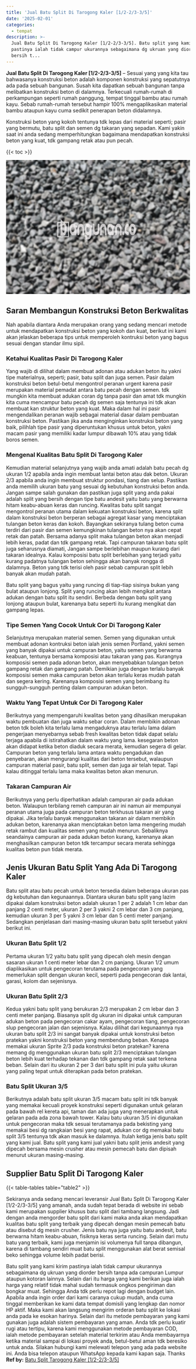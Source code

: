 ```yaml
---
title: 'Jual Batu Split Di Tarogong Kaler [1/2-2/3-3/5]'
date: '2025-02-01'
categories:
  - tempat
description: >-
  Jual Batu Split Di Tarogong Kaler [1/2-2/3-3/5]. Batu split yang kami kirim
  pastinya ialah tidak campur ukurannya sebagaimana dg ukruan yang diorder
  bersih t...
---
```


**Jual Batu Split Di Tarogong Kaler \[1/2-2/3-3/5\]** – Sesuai yang yang kita tau bahwasanya konstruksi beton adalah komponen konstruksi yang sepatutnya ada pada sebuah bangunan. Susah kita dapatkan sebuah bangunan tanpa melibatkan konstruksi beton di dalamnya. Terkecuali rumah-rumah di perkampungan seperti rumah panggung, tempat tinggal bambu atau rumah kayu. Sebab rumah-rumah tersebut hampir 100% mengaplikasikan material bambu ataupun kayu cuma sedikit penerapan beton didalamnya.

Konstruksi beton yang kokoh tentunya tdk lepas dari material seperti; pasir yang bermutu, batu split dan semen dg takaran yang sepadan. Kami yakin saat ini anda sedang memperhitungkan bagaimana mendapatkan konstruksi beton yang kuat, tdk gampang retak atau pun pecah.

{{< toc >}}

![Jual Batu Split Di Tarogong Kaler [1/2-2/3-3/5]](/images/jual-batu-split-28.png)

## Saran Membangun Konstruksi Beton Berkwalitas

Nah apabila diantara Anda merupakan orang yang sedang mencari metode untuk mendapatkan konstruksi beton yang kokoh dan kuat, berikut ini kami akan jelaskan beberapa tips untuk memperoleh kontruksi beton yang bagus sesuai dengan standar ilmu sipil.

### Ketahui Kualitas Pasir Di Tarogong Kaler

Yang wajib di dilihat dalam membuat adonan atau adukan beton itu yakni tipe materialnya, seperti; pasir, batu split dan juga semen. Pasir dalam konstruksi beton betul-betul mengontrol peranan urgent karena pasir merupakan material pemadat antara batu pecah dengan semen. tdk mungkin kita membuat adukan coran dg tanpa pasir dan amat tdk mungkin kita cuma mencampur batu pecah dg semen saja tentunya ini tdk akan membuat kan struktur beton yang kuat. Maka dalam hal ini pasir mengendalikan peranan wajib sebagai material dasar dalam pembuatan konstruksi beton. Pastikan jika anda menginginkan konstruksi beton yang baik, pilihlah tipe pasir yang diperuntukan khusus untuk beton, yakni macam pasir yang memiliki kadar lumpur dibawah 10% atau yang tidak boros semen.

### Mengenal Kualitas Batu Split Di Tarogong Kaler

Kemudian material selanjutnya yang wajib anda amati adalah batu pecah dg ukuran 1/2 apabila anda ingin membuat lantai beton atau dak beton. Ukuran 2/3 apabila anda ingin membuat struktur pondasi, tiang dan selup. Pastikan anda memilih ukuran batu yang sesuai dg kebutuhan konstruksi beton anda. Jangan sampe salah gunakan dan pastikan juga split yang anda pakai adalah split yang bersih dengan tipe batu andesit yaitu batu yang berwarna hitam keabu-abuan keras dan runcing. Kwalitas batu split sangat mengontrol peranan utama dalam kekuatan konstruksi beton, karena split dalam konstruksi beton berperan sebagai agregat kasar yang menciptakan tulangan beton keras dan kokoh. Bayangkan sekiranya tulang beton cuma terdiri dari pasir dan semen kemungkinan tulangan beton nya akan cepat retak dan patah. Bersama adanya split maka tulangan beton akan menjadi lebih keras, padat dan tdk gampang retak. Tapi campuran takaran batu split juga seharusnya diamati, Jangan sampe berlebihan maupun kurang dari takaran idealnya. Kalau komposisi batu split berlebihan yang terjadi yaitu kurang padatnya tulangan beton sehingga akan banyak rongga di dalamnya. Beton yang tdk terisi oleh pasir sebab campuran split lebih banyak akan mudah patah.

Batu split yang bagus yaitu yang runcing di tiap-tiap sisinya bukan yang bulat ataupun lonjong. Split yang runcing akan lebih mengikat antara adukan dengan batu split itu sendiri. Berbeda dengan batu split yang lonjong ataupun bulat, karenanya batu seperti itu kurang mengikat dan gampang lepas.

### Tipe Semen Yang Cocok Untuk Cor Di Tarogong Kaler

Selanjutnya merupakan material semen. Semen yang digunakan untuk membuat adonan kontruksi beton ialah jenis semen Portland, yakni semen yang banyak dipakai untuk campuran beton, yaitu semen yang berwarna keabuan, tentunya bersama komposisi atau takaran yang pas. Kurangnya komposisi semen pada adonan beton, akan menyebabkan tulangan beton gampang retak dan gampang patah. Demikian juga dengan terlalu banyak komposisi semen maka campuran beton akan terlalu keras mudah patah dan segera kering. Karenanya komposisi semen yang berimbang itu sungguh-sungguh penting dalam campuran adukan beton.

### Waktu Yang Tepat Untuk Cor Di Tarogong Kaler

Berikutnya yang mempengaruhi kwalitas beton yang dihasilkan merupakan waktu pembuatan dan juga waktu sebar coran. Dalam membikin adonan beton tdk boleh kita terlalu lama mengaduknya atau terlalu lama dalam pengerjaan menyebarnya sebab fresh kwalitas beton tidak dapat selalu terjaga apabila di istirahatkan dalam waktu yang lama. kesegaran beton akan didapat ketika beton diaduk secara merata, kemudian segera di gelar. Campuran beton yang terlalu lama antara waktu pengadukan dan penyebaran, akan mengurangi kualitas dari beton tersebut, walaupun campuran material pasir, batu split, semen dan juga air telah tepat. Tapi kalau ditinggal terlalu lama maka kwalitas beton akan menurun.

### Takaran Campuran Air

Berikutnya yang perlu diperhatikan adalah campuran air pada adukan beton. Walaupun terbilang remeh campuran air ini namun air mempunyai peranan utama juga pada campuran beton terkhusus takaran air yang dipakai. Jika terlalu banyak menggunakan takaran air dalam membikin adukan beton, karenanya akan menciptakan beton lama mengering mudah retak rambut dan kualitas semen yang mudah menurun. Sebaliknya seandainya campuran air pada adukan beton kurang, karenanya akan menghasilkan campuran beton tdk tercampur secara merata sehingga kualitas beton pun tidak merata.

## Jenis Ukuran Batu Split Yang Ada Di Tarogong Kaler

Batu split atau batu pecah untuk beton tersedia dalam beberapa ukuran pas dg kebutuhan dan kegunaannya. Diantara ukuran batu split yang lazim dipakai dalam konstruksi beton adalah ukuran 1 per 2 adalah 1 cm lebar dan panjang 2 centi meter, ukuran 2 per 3 yakni 2 cm lebar dan 3 cm panjang, kemudian ukuran 3 per 5 yakni 3 cm lebar dan 5 centi meter panjang. Sedangkan penjelasan dari masing-masing ukuran batu split tersebut yakni berikut ini.

### Ukuran Batu Split 1/2

Pertama ukuran 1/2 yaitu batu split yang dipecah oleh mesin dengan sasaran ukuran 1 centi meter lebar dan 2 cm panjang. Ukuran 1/2 umum diaplikasikan untuk pengecoran terutama pada pengecoran yang memerlukan split dengan ukuran kecil, seperti pada pengecoran dak lantai, garasi, kolom dan sejenisnya.

### Ukuran Batu Split 2/3

Kedua yakni batu split yang berukuran 2/3 merupakan 2 cm lebar dan 3 centi meter panjang. Biasanya split dg ukuran ini dipakai untuk campuran adukan beton pada pengecoran cakar ayam, pengecoran tiang, pengecoran slup pengecoran jalan dan sejenisnya. Kalau dilihat dari kegunaannya nya ukuran batu split 2/3 ini sangat banyak dipakai untuk konstruksi beton pratekan yakni konstruksi beton yang membendung beban. Kenapa memakai ukuran Sprite 2/3 pada konstruksi beton pratekan? karena memang dg menggunakan ukuran batu split 2/3 menciptakan tulangan beton lebih kuat terhadap tekanan dan tdk gampang retak saat terkena beban. Selain dari itu ukuran 2 per 3 dari batu split ini pula yaitu ukuran yang paling tepat untuk diterapkan pada beton pratekan.

### Batu Split Ukuran 3/5

Berikutnya adalah batu split ukuran 3/5 macam batu split ini tdk banyak yang memakai kecuali proyek konstruksi seperti digunakan untuk gelaran pada bawah rel kereta api, taman dan ada juga yang menerapkan untuk gelaran pada ada zona bawah tower. Kalau batu ukuran 3/5 ini digunakan untuk pengecoran maka tdk sesuai terutamanya pada bekisting yang memakai besi dg rangkaian besi yang rapat, adukan cor dg memakai batu split 3/5 tentunya tdk akan masuk ke dalamnya. Itulah ketiga jenis batu split yang kami jual. Batu split yang kami jual yakni batu split jenis andesit yang dipecah bersama mesin crusher atau mesin pemecah batu dan dipisah menurut ukuran masing-masing.

## Supplier Batu Split Di Tarogong Kaler

{{< table-tables table="table2" >}}

Sekiranya anda sedang mencari leveransir Jual Batu Split Di Tarogong Kaler \[1/2-2/3-3/5\] yang amanah, anda sudah tepat berada di website ini sebab kami merupakan supplier khusus batu split dari tambang langsung. Jadi dengan anda mengorder batu split dari kami maka anda akan mendapatkan kualitas batu split yang terbaik yang dipecah dengan mesin pemecah batu atau disebut dg mesin crusher. Jenis batu nya juga yaitu batu andesit, batu berwarna hitam keabu-abuan, fisiknya keras serta runcing. Selain dari mutu batu yang terbaik, kami juga menjamin isi volumenya full tanpa dibangun, karena di tambang sendiri muat batu split menggunakan alat berat semisal beko sehingga volume lebih padat berisi.

Batu split yang kami kirim pastinya ialah tidak campur ukurannya sebagaimana dg ukruan yang diorder bersih tanpa ada campuran Lumpur ataupun kotoran lainnya. Selain dari itu harga yang kami berikan juga ialah harga yang relatif tidak mahal sudah termasuk ongkos pengiriman dan bongkar muat. Sehingga Anda tdk perlu repot lagi dengan budget lain. Apabila anda ingin order dari kami caranya cukup mudah, anda cuma tinggal memberikan ke kami data tempat domisili yang lengkap dan nomor HP aktif. Maka kami akan langsung mengirim orderan batu split ke lokasi anda pada ke esokan harinya. Selain dari itu metode pembayaran yang kami gunakan juga adalah sistem pembayaran yang aman. Anda tdk perlu kuatir rugi atau tertipu, karena kami menggunakan metode pembayaran COD, ialah metode pembayaran setelah material terkirim atau Anda membayarnya ketika material sampai di lokasi proyek anda, betul-betul aman tdk beresiko untuk anda. Silakan hubungi kami melewati telepon yang ada pada website ini. Anda bisa telepon ataupun WhatsApp kepada kami kapan saja. Thanks
**Ref by:** [Batu Split Tarogong Kaler [1/2-2/3-3/5]](https://id.wikipedia.org/wiki/Batu)
